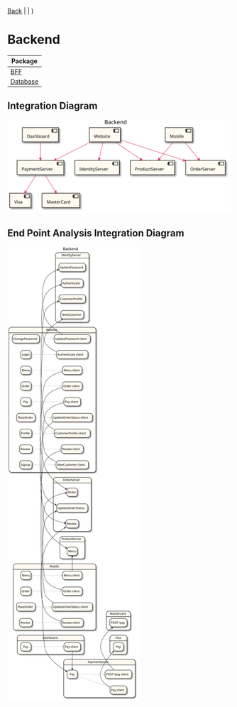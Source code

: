 

 [Back](../README.md) |  | )
# Backend

| Package |
----|
[BFF](BFF/README.md)|
[Database](Database/README.md)|

## Integration Diagram
<img src="integration.svg">

## End Point Analysis Integration Diagram
<img src="integrationepa.svg">

